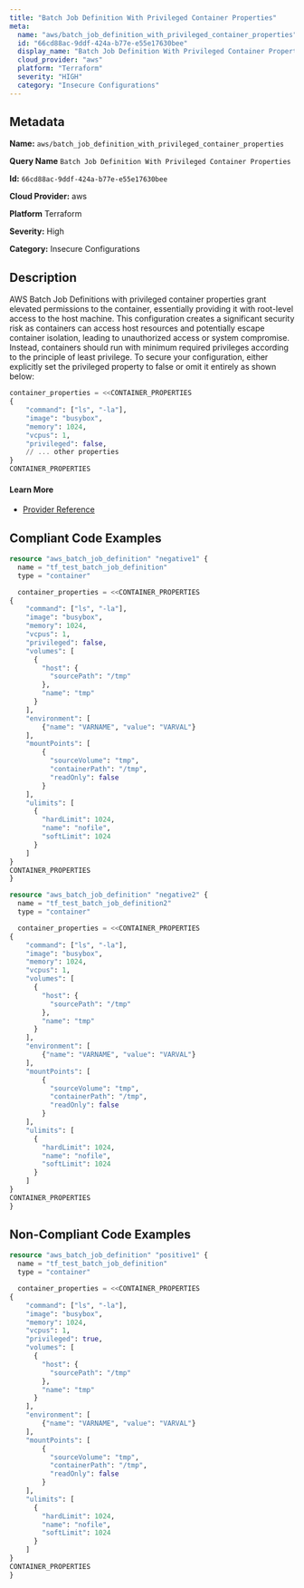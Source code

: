 ```yaml
---
title: "Batch Job Definition With Privileged Container Properties"
meta:
  name: "aws/batch_job_definition_with_privileged_container_properties"
  id: "66cd88ac-9ddf-424a-b77e-e55e17630bee"
  display_name: "Batch Job Definition With Privileged Container Properties"
  cloud_provider: "aws"
  platform: "Terraform"
  severity: "HIGH"
  category: "Insecure Configurations"
---
```

## Metadata

**Name:** `aws/batch_job_definition_with_privileged_container_properties`

**Query Name** `Batch Job Definition With Privileged Container Properties`

**Id:** `66cd88ac-9ddf-424a-b77e-e55e17630bee`

**Cloud Provider:** aws

**Platform** Terraform

**Severity:** High

**Category:** Insecure Configurations

## Description
AWS Batch Job Definitions with privileged container properties grant elevated permissions to the container, essentially providing it with root-level access to the host machine. This configuration creates a significant security risk as containers can access host resources and potentially escape container isolation, leading to unauthorized access or system compromise. Instead, containers should run with minimum required privileges according to the principle of least privilege. To secure your configuration, either explicitly set the privileged property to false or omit it entirely as shown below:

```terraform
container_properties = <<CONTAINER_PROPERTIES
{
    "command": ["ls", "-la"],
    "image": "busybox",
    "memory": 1024,
    "vcpus": 1,
    "privileged": false,
    // ... other properties
}
CONTAINER_PROPERTIES
```

#### Learn More

 - [Provider Reference](https://registry.terraform.io/providers/hashicorp/aws/latest/docs/resources/batch_job_definition)


## Compliant Code Examples
```terraform
resource "aws_batch_job_definition" "negative1" {
  name = "tf_test_batch_job_definition"
  type = "container"

  container_properties = <<CONTAINER_PROPERTIES
{
    "command": ["ls", "-la"],
    "image": "busybox",
    "memory": 1024,
    "vcpus": 1,
    "privileged": false,
    "volumes": [
      {
        "host": {
          "sourcePath": "/tmp"
        },
        "name": "tmp"
      }
    ],
    "environment": [
        {"name": "VARNAME", "value": "VARVAL"}
    ],
    "mountPoints": [
        {
          "sourceVolume": "tmp",
          "containerPath": "/tmp",
          "readOnly": false
        }
    ],
    "ulimits": [
      {
        "hardLimit": 1024,
        "name": "nofile",
        "softLimit": 1024
      }
    ]
}
CONTAINER_PROPERTIES
}

resource "aws_batch_job_definition" "negative2" {
  name = "tf_test_batch_job_definition2"
  type = "container"

  container_properties = <<CONTAINER_PROPERTIES
{
    "command": ["ls", "-la"],
    "image": "busybox",
    "memory": 1024,
    "vcpus": 1,
    "volumes": [
      {
        "host": {
          "sourcePath": "/tmp"
        },
        "name": "tmp"
      }
    ],
    "environment": [
        {"name": "VARNAME", "value": "VARVAL"}
    ],
    "mountPoints": [
        {
          "sourceVolume": "tmp",
          "containerPath": "/tmp",
          "readOnly": false
        }
    ],
    "ulimits": [
      {
        "hardLimit": 1024,
        "name": "nofile",
        "softLimit": 1024
      }
    ]
}
CONTAINER_PROPERTIES
}

```
## Non-Compliant Code Examples
```terraform
resource "aws_batch_job_definition" "positive1" {
  name = "tf_test_batch_job_definition"
  type = "container"

  container_properties = <<CONTAINER_PROPERTIES
{
    "command": ["ls", "-la"],
    "image": "busybox",
    "memory": 1024,
    "vcpus": 1,
    "privileged": true,
    "volumes": [
      {
        "host": {
          "sourcePath": "/tmp"
        },
        "name": "tmp"
      }
    ],
    "environment": [
        {"name": "VARNAME", "value": "VARVAL"}
    ],
    "mountPoints": [
        {
          "sourceVolume": "tmp",
          "containerPath": "/tmp",
          "readOnly": false
        }
    ],
    "ulimits": [
      {
        "hardLimit": 1024,
        "name": "nofile",
        "softLimit": 1024
      }
    ]
}
CONTAINER_PROPERTIES
}

```